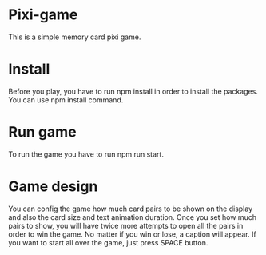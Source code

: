 # Pixi-game

This is a simple memory card pixi game.

# Install

Before you play, you have to run npm install in order to install the packages. You can use npm install command.

# Run game

To run the game you have to run npm run start.

# Game design

You can config the game how much card pairs to be shown on the display and also the card size and text animation duration.
Once you set how much pairs to show, you will have twice more attempts to open all the pairs in order to win the game.
No matter if you win or lose, a caption will appear. If you want to start all over the game, just press SPACE button.